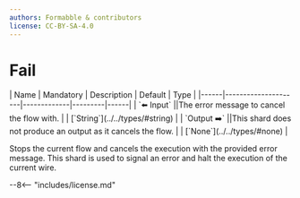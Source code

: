 ```yaml
---
authors: Formabble & contributors
license: CC-BY-SA-4.0
---
```



# Fail

<div class="sh-parameters" markdown="1">
| Name | Mandatory | Description | Default | Type |
|------|---------------------|-------------|---------|------|
| `⬅️ Input` ||The error message to cancel the flow with. | | [`String`](../../types/#string) |
| `Output ➡️` ||This shard does not produce an output as it cancels the flow. | | [`None`](../../types/#none) |

</div>

Stops the current flow and cancels the execution with the provided error message. This shard is used to signal an error and halt the execution of the current wire.

--8<-- "includes/license.md"

